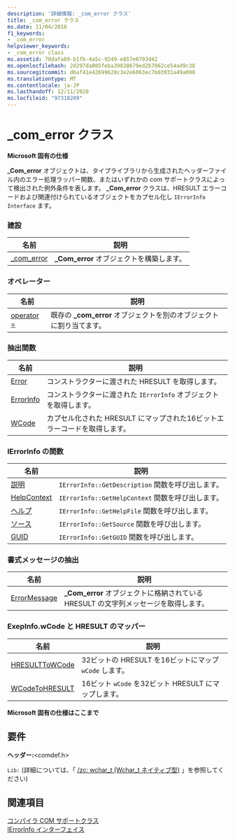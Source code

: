 ```yaml
---
description: '詳細情報: _com_error クラス'
title: _com_error クラス
ms.date: 11/04/2016
f1_keywords:
- _com_error
helpviewer_keywords:
- _com_error class
ms.assetid: 70dafa69-b1fb-4a5c-9249-e857e0793d42
ms.openlocfilehash: 2d297da005feba39838679ed2b7062ce54ad9c38
ms.sourcegitcommit: d6af41e42699628c3e2e6063ec7b03931a49a098
ms.translationtype: MT
ms.contentlocale: ja-JP
ms.lasthandoff: 12/11/2020
ms.locfileid: "97318209"
---
```

# <a name="_com_error-class"></a>_com_error クラス

**Microsoft 固有の仕様**

**_Com_error** オブジェクトは、タイプライブラリから生成されたヘッダーファイル内のエラー処理ラッパー関数、またはいずれかの com サポートクラスによって検出された例外条件を表します。 **_Com_error** クラスは、HRESULT エラーコードおよび関連付けられているオブジェクトをカプセル化し `IErrorInfo Interface` ます。

### <a name="construction"></a>建設

| 名前 | 説明 |
|-|-|
|[_com_error](../cpp/com-error-com-error.md)|**_Com_error** オブジェクトを構築します。|

### <a name="operators"></a>オペレーター

| 名前 | 説明 |
|-|-|
|[operator =](../cpp/com-error-operator-equal.md)|既存の **_com_error** オブジェクトを別のオブジェクトに割り当てます。|

### <a name="extractor-functions"></a>抽出関数

| 名前 | 説明 |
|-|-|
|[Error](../cpp/com-error-error.md)|コンストラクターに渡された HRESULT を取得します。|
|[ErrorInfo](../cpp/com-error-errorinfo.md)|コンストラクターに渡された `IErrorInfo` オブジェクトを取得します。|
|[WCode](../cpp/com-error-wcode.md)|カプセル化された HRESULT にマップされた16ビットエラーコードを取得します。|

### <a name="ierrorinfo-functions"></a>IErrorInfo の関数

| 名前 | 説明 |
|-|-|
|[説明](../cpp/com-error-description.md)|`IErrorInfo::GetDescription` 関数を呼び出します。|
|[HelpContext](../cpp/com-error-helpcontext.md)|`IErrorInfo::GetHelpContext` 関数を呼び出します。|
|[ヘルプ](../cpp/com-error-helpfile.md)|`IErrorInfo::GetHelpFile` 関数を呼び出します。|
|[ソース](../cpp/com-error-source.md)|`IErrorInfo::GetSource` 関数を呼び出します。|
|[GUID](../cpp/com-error-guid.md)|`IErrorInfo::GetGUID` 関数を呼び出します。|

### <a name="format-message-extractor"></a>書式メッセージの抽出

| 名前 | 説明 |
|-|-|
|[ErrorMessage](../cpp/com-error-errormessage.md)|**_Com_error** オブジェクトに格納されている HRESULT の文字列メッセージを取得します。|

### <a name="exepinfowcode-to-hresult-mappers"></a>ExepInfo.wCode と HRESULT のマッパー

| 名前 | 説明 |
|-|-|
|[HRESULTToWCode](../cpp/com-error-hresulttowcode.md)|32ビットの HRESULT を16ビットにマップ `wCode` します。|
|[WCodeToHRESULT](../cpp/com-error-wcodetohresult.md)|16ビット `wCode` を32ビット HRESULT にマップします。|

**Microsoft 固有の仕様はここまで**

## <a name="requirements"></a>要件

**ヘッダー:**\<comdef.h>

`Lib:` (詳細については、「 [/zc: wchar_t (Wchar_t ネイティブ型)](../build/reference/zc-wchar-t-wchar-t-is-native-type.md) 」を参照してください)

## <a name="see-also"></a>関連項目

[コンパイラ COM サポートクラス](../cpp/compiler-com-support-classes.md)<br/>
[IErrorInfo インターフェイス](/windows/win32/api/oaidl/nn-oaidl-ierrorinfo)
